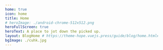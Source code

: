```yaml
---
home: true
icon: home
title: Home
# heroImage: ./android-chrome-512x512.png
heroFullScreen: true
heroText: A place to jot down the picked up.
layout: BlogHome # https://theme-hope.vuejs.press/guide/blog/home.html#blog-style-homepage
bgImage: ./cuhk.jpg
---
```


